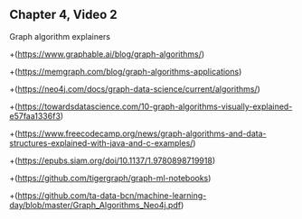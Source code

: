 ## Chapter 4, Video 2
Graph algorithm explainers

+(https://www.graphable.ai/blog/graph-algorithms/)

+(https://memgraph.com/blog/graph-algorithms-applications)

+(https://neo4j.com/docs/graph-data-science/current/algorithms/)

+(https://towardsdatascience.com/10-graph-algorithms-visually-explained-e57faa1336f3)

+(https://www.freecodecamp.org/news/graph-algorithms-and-data-structures-explained-with-java-and-c-examples/)

+(https://epubs.siam.org/doi/10.1137/1.9780898719918)

+(https://github.com/tigergraph/graph-ml-notebooks)

+(https://github.com/ta-data-bcn/machine-learning-day/blob/master/Graph_Algorithms_Neo4j.pdf)
